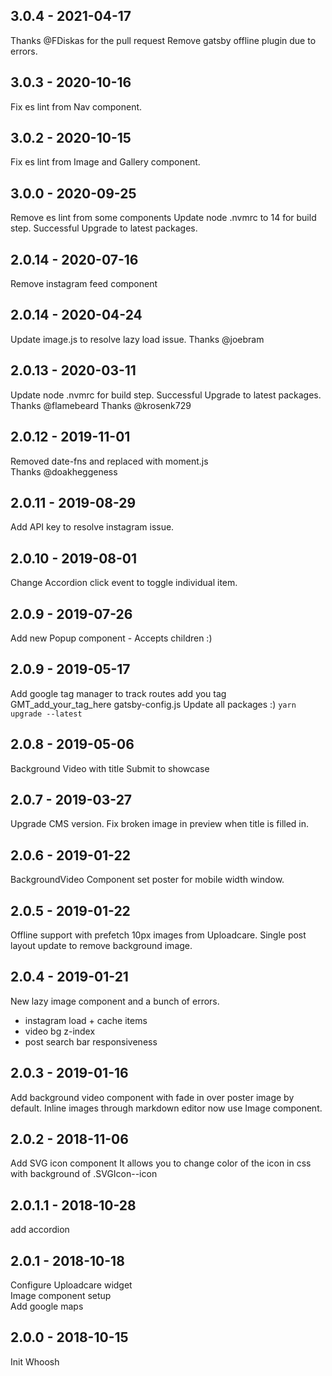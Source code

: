 ## 3.0.4 - 2021-04-17

Thanks @FDiskas for the pull request
Remove gatsby offline plugin due to errors.

## 3.0.3 - 2020-10-16

Fix es lint from Nav component.

## 3.0.2 - 2020-10-15

Fix es lint from Image and Gallery component.

## 3.0.0 - 2020-09-25

Remove es lint from some components
Update node .nvmrc to 14 for build step.
Successful Upgrade to latest packages.

## 2.0.14 - 2020-07-16

Remove instagram feed component

## 2.0.14 - 2020-04-24

Update image.js to resolve lazy load issue.
Thanks @joebram

## 2.0.13 - 2020-03-11

Update node .nvmrc for build step.
Successful Upgrade to latest packages.
Thanks @flamebeard
Thanks @krosenk729

## 2.0.12 - 2019-11-01

Removed date-fns and replaced with moment.js  
Thanks @doakheggeness

## 2.0.11 - 2019-08-29

Add API key to resolve instagram issue.

## 2.0.10 - 2019-08-01

Change Accordion click event to toggle individual item.

## 2.0.9 - 2019-07-26

Add new Popup component - Accepts children :)

## 2.0.9 - 2019-05-17

Add google tag manager to track routes
add you tag GMT_add_your_tag_here gatsby-config.js
Update all packages :) `yarn upgrade --latest`

## 2.0.8 - 2019-05-06

Background Video with title
Submit to showcase

## 2.0.7 - 2019-03-27

Upgrade CMS version.
Fix broken image in preview when title is filled in.

## 2.0.6 - 2019-01-22

BackgroundVideo Component set poster for mobile width window.

## 2.0.5 - 2019-01-22

Offline support with prefetch 10px images from Uploadcare.
Single post layout update to remove background image.

## 2.0.4 - 2019-01-21

New lazy image component and a bunch of errors.

- instagram load + cache items
- video bg z-index
- post search bar responsiveness

## 2.0.3 - 2019-01-16

Add background video component with fade in over poster image by default.
Inline images through markdown editor now use Image component.

## 2.0.2 - 2018-11-06

Add SVG icon component
It allows you to change color of the icon in css with background of .SVGIcon--icon

## 2.0.1.1 - 2018-10-28

add accordion

## 2.0.1 - 2018-10-18

Configure Uploadcare widget  
Image component setup  
Add google maps

## 2.0.0 - 2018-10-15

Init Whoosh